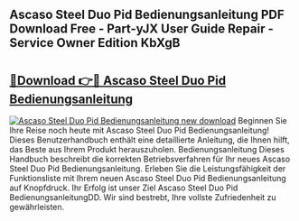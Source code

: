 ## Ascaso Steel Duo Pid Bedienungsanleitung PDF Download Free - Part-yJX User Guide Repair - Service Owner Edition KbXgB

# <h2><a href="http://df3nkp.blite.top/?on=Ascaso+Steel+Duo+Pid+Bedienungsanleitung">🔗Download 👉🔴 Ascaso Steel Duo Pid Bedienungsanleitung</a></h2>

[![Ascaso Steel Duo Pid Bedienungsanleitung new download](https://i.imgur.com/lujVjoI.png)](http://df3nkp.blite.top/?on=Ascaso+Steel+Duo+Pid+Bedienungsanleitung)
Beginnen Sie Ihre Reise noch heute mit Ascaso Steel Duo Pid Bedienungsanleitung! Dieses Benutzerhandbuch enthält eine detaillierte Anleitung, die Ihnen hilft, das Beste aus Ihrem Produkt herauszuholen. Bedienungsanleitung Dieses Handbuch beschreibt die korrekten Betriebsverfahren für Ihr neues Ascaso Steel Duo Pid Bedienungsanleitung. Erleben Sie die Leistungsfähigkeit der Funktionsliste mit Ihrem neuen Ascaso Steel Duo Pid Bedienungsanleitung auf Knopfdruck. Ihr Erfolg ist unser Ziel Ascaso Steel Duo Pid BedienungsanleitungDD. Wir sind bestrebt, Ihre vollste Zufriedenheit zu gewährleisten.

